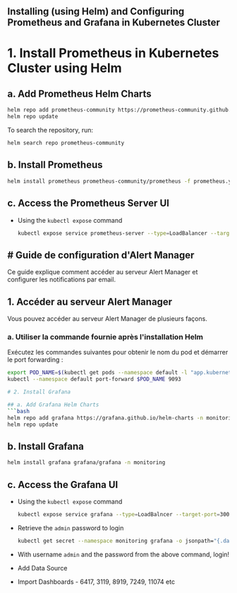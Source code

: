 ## Installing (using Helm) and Configuring Prometheus and Grafana in Kubernetes Cluster


# 1. Install Prometheus in Kubernetes Cluster using Helm

## a. Add Prometheus Helm Charts
```bash
helm repo add prometheus-community https://prometheus-community.github.io/helm-charts
helm repo update
```
To search the repository, run:
```bash
helm search repo prometheus-community
```
## b. Install Prometheus
```bash
helm install prometheus prometheus-community/prometheus -f prometheus.yaml -n monitoring
```

## c. Access the Prometheus Server UI

  * Using the `kubectl expose` command
    ```bash
    kubectl expose service prometheus-server --type=LoadBalancer --target-port=9090 --name=prometheus-server-access -n monitoring
    ```

## # Guide de configuration d'Alert Manager

Ce guide explique comment accéder au serveur Alert Manager et configurer les notifications par email.

## 1. Accéder au serveur Alert Manager

Vous pouvez accéder au serveur Alert Manager de plusieurs façons.

### a. Utiliser la commande fournie après l'installation Helm

Exécutez les commandes suivantes pour obtenir le nom du pod et démarrer le port forwarding :

```bash
export POD_NAME=$(kubectl get pods --namespace default -l "app.kubernetes.io/name=alertmanager,app.kubernetes.io/instance=prometheus" -o jsonpath="{.items[0].metadata.name}")
kubectl --namespace default port-forward $POD_NAME 9093

# 2. Install Grafana

## a. Add Grafana Helm Charts
```bash
helm repo add grafana https://grafana.github.io/helm-charts -n monitoring
helm repo update
```

## b. Install Grafana
```bash
helm install grafana grafana/grafana -n monitoring
```

## c. Access the Grafana UI

  * Using the `kubectl expose` command
    ```bash
    kubectl expose service grafana --type=LoadBalncer --target-port=3000 --name=grafana-access -n monitoring
    ```

  * Retrieve the `admin` password to login
    ```bash
    kubectl get secret --namespace monitoring grafana -o jsonpath="{.data.admin-password}" | base64 --decode ; echo
    ```
  * With username `admin` and the password from the above command, login!
  * Add Data Source
  * Import Dashboards - 6417, 3119, 8919, 7249, 11074 etc
